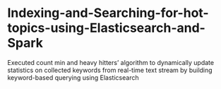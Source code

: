 # Indexing-and-Searching-for-hot-topics-using-Elasticsearch-and-Spark
Executed count min and heavy hitters’ algorithm to dynamically update statistics on collected keywords from real-time text stream by building keyword-based querying using Elasticsearch

